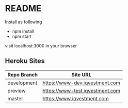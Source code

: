 # README #

Install as following

  - npm install
  - npm start

visit localhost:3000 in your browser

## Heroku Sites

Repo Branch | Site URL
---- | ----
development | https://www-dev.iqvestment.com
preview | https://www-test.iqvestment.com
master | https://www.iqvestment.com

